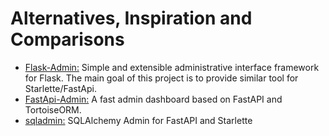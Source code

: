 # Alternatives, Inspiration and Comparisons

* [Flask-Admin:](https://github.com/flask-admin/flask-admin) Simple and extensible administrative interface framework for Flask. The main goal of this project is to provide similar tool for Starlette/FastApi.
* [FastApi-Admin:](https://github.com/fastapi-admin/fastapi-admin) A fast admin dashboard based on FastAPI and TortoiseORM.
* [sqladmin:](https://github.com/aminalaee/sqladmin) SQLAlchemy Admin for FastAPI and Starlette
